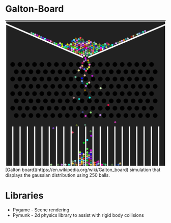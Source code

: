 # Galton-Board

<img src="image/board.png" width=700>
[Galton board](https://en.wikipedia.org/wiki/Galton_board) simulation that displays the gaussian distribution using 250 balls.



# Libraries
- Pygame - Scene rendering
- Pymunk - 2d physics library to assist with rigid body collisions
